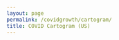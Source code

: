 ```yaml
---
layout: page
permalink: /covidgrowth/cartogram/
title: COVID Cartogram (US)
---
```


<link rel="stylesheet" href="/covidgrowth/cartogram.css">
<script src="//d3js.org/d3.v4.min.js" defer></script>
<script src="/covidgrowth/state-cartogram.js" defer></script>
<figure></figure>